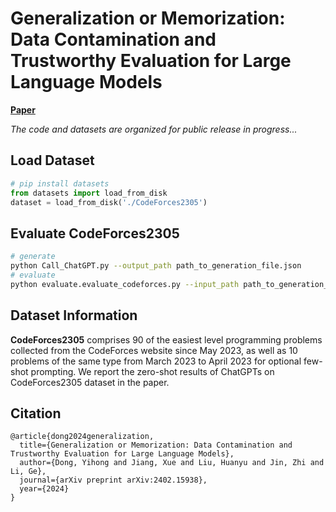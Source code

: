 # Generalization or Memorization: Data Contamination and Trustworthy Evaluation for Large Language Models
[**Paper**](https://arxiv.org/abs/2402.15938)

*The code and datasets are organized for public release in progress...*

## Load Dataset
```Python
# pip install datasets
from datasets import load_from_disk
dataset = load_from_disk('./CodeForces2305')
```

## Evaluate CodeForces2305
```bash
# generate
python Call_ChatGPT.py --output_path path_to_generation_file.json 
# evaluate
python evaluate.evaluate_codeforces.py --input_path path_to_generation_file.json
```

## Dataset Information
**CodeForces2305** comprises 90 of the easiest level programming problems collected from the CodeForces website since May 2023, as well as 10 problems of the same type from March 2023 to April 2023 for optional few-shot prompting. We report the zero-shot results of ChatGPTs on CodeForces2305 dataset in the paper.
 
## Citation
```
@article{dong2024generalization,
  title={Generalization or Memorization: Data Contamination and Trustworthy Evaluation for Large Language Models},
  author={Dong, Yihong and Jiang, Xue and Liu, Huanyu and Jin, Zhi and Li, Ge},
  journal={arXiv preprint arXiv:2402.15938},
  year={2024}
}
```
